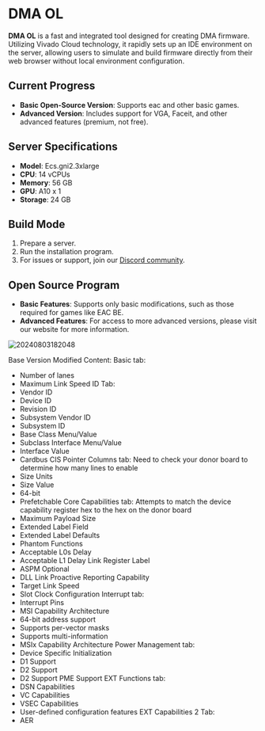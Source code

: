 # DMA OL

**DMA OL** is a fast and integrated tool designed for creating DMA firmware. Utilizing Vivado Cloud technology, it rapidly sets up an IDE environment on the server, allowing users to simulate and build firmware directly from their web browser without local environment configuration.

## Current Progress

- **Basic Open-Source Version**: Supports eac and other basic games.
- **Advanced Version**: Includes support for VGA, Faceit, and other advanced features (premium, not free).

## Server Specifications

- **Model**: Ecs.gni2.3xlarge
- **CPU**: 14 vCPUs
- **Memory**: 56 GB
- **GPU**: A10 x 1
- **Storage**: 24 GB

## Build Mode

1. Prepare a server.
2. Run the installation program.
3. For issues or support, join our [Discord community](https://discord.gg/xr4YF8cVx3).

## Open Source Program

- **Basic Features**: Supports only basic modifications, such as those required for games like EAC BE.
- **Advanced Features**: For access to more advanced versions, please visit our website for more information.



![20240803182048](https://github.com/user-attachments/assets/14364952-f85e-4eba-bc6a-8423f76b12ba)


Base Version Modified Content:
 Basic tab:
- Number of lanes
- Maximum Link Speed
ID Tab:
- Vendor ID
- Device ID
- Revision ID
- Subsystem Vendor ID
- Subsystem ID
- Base Class Menu/Value
- Subclass Interface Menu/Value
- Interface Value
- Cardbus CIS Pointer
Columns tab:
Need to check your donor board to determine how many lines to enable
- Size Units
- Size Value
- 64-bit
- Prefetchable
Core Capabilities tab:
Attempts to match the device capability register hex to the hex on the donor board
- Maximum Payload Size
- Extended Label Field
- Extended Label Defaults
- Phantom Functions
- Acceptable L0s Delay
- Acceptable L1 Delay
Link Register Label
- ASPM Optional
- DLL Link Proactive Reporting Capability
- Target Link Speed
- Slot Clock Configuration
Interrupt tab:
- Interrupt Pins
- MSI Capability Architecture
- 64-bit address support
- Supports per-vector masks
- Supports multi-information
- MSIx Capability Architecture
Power Management tab:
- Device Specific Initialization
- D1 Support
- D2 Support
- D2 Support PME Support
EXT Functions tab:
- DSN Capabilities
- VC Capabilities
- VSEC Capabilities
- User-defined configuration features
EXT Capabilities 2 Tab:
- AER

